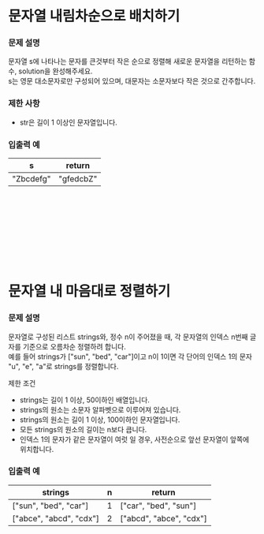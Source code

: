 문자열 내림차순으로 배치하기
=======

### 문제 설명

문자열 s에 나타나는 문자를 큰것부터 작은 순으로 정렬해 새로운 문자열을 리턴하는 함수, solution을 완성해주세요.  
s는 영문 대소문자로만 구성되어 있으며, 대문자는 소문자보다 작은 것으로 간주합니다.

### 제한 사항
+ str은 길이 1 이상인 문자열입니다.
### 입출력 예

|s|	return|
|---|---|
|"Zbcdefg"|"gfedcbZ"|

<br/><br/><br/><br/><br/><br/><br/><br/>


문자열 내 마음대로 정렬하기
===
### 문제 설명

문자열로 구성된 리스트 strings와, 정수 n이 주어졌을 때, 각 문자열의 인덱스 n번째 글자를 기준으로 오름차순 정렬하려 합니다.  
예를 들어 strings가 ["sun", "bed", "car"]이고 n이 1이면 각 단어의 인덱스 1의 문자 "u", "e", "a"로 strings를 정렬합니다.

제한 조건
+ strings는 길이 1 이상, 50이하인 배열입니다.
+ strings의 원소는 소문자 알파벳으로 이루어져 있습니다.
+ strings의 원소는 길이 1 이상, 100이하인 문자열입니다.
+ 모든 strings의 원소의 길이는 n보다 큽니다.
+ 인덱스 1의 문자가 같은 문자열이 여럿 일 경우, 사전순으로 앞선 문자열이 앞쪽에 위치합니다.
### 입출력 예
|strings	|n|	return|
|---|---|---|
|["sun", "bed", "car"]|	1|	["car", "bed", "sun"]|
|["abce", "abcd", "cdx"]|	2|	["abcd", "abce", "cdx"]|